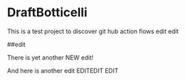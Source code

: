 # DraftBotticelli

This is a test project to discover git hub action flows
edit
edit




##edit

There is yet another NEW edit!

And here is another edit 
EDITEDIT EDIT
